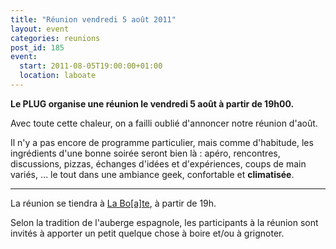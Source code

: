 ```yaml
---
title: "Réunion vendredi 5 août 2011"
layout: event
categories: reunions
post_id: 185
event:
  start: 2011-08-05T19:00:00+01:00
  location: laboate
---
```

**Le PLUG organise une réunion le vendredi 5 août à partir de 19h00.**

Avec toute cette chaleur, on a failli oublié d'annoncer notre réunion d'août.

Il n'y a pas encore de programme particulier, mais comme d'habitude, les ingrédients d'une bonne soirée seront bien là : apéro, rencontres, discussions, pizzas, échanges d'idées et d'expériences, coups de main variés, … le tout dans une ambiance geek, confortable et **climatisée**.

----
La réunion se tiendra à [La Bo\[a\]te](http://laboate.com/), à partir de 19h.

Selon la tradition de l'auberge espagnole, les participants à la réunion sont invités à apporter un petit quelque chose à boire et/ou à grignoter.
